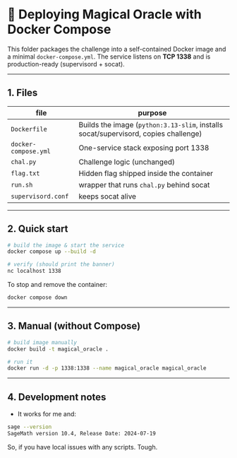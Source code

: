 # 🐳 Deploying **Magical Oracle** with Docker Compose

This folder packages the challenge into a self-contained Docker image and a minimal `docker-compose.yml`.  The service listens on **TCP 1338** and is production-ready (supervisord + socat).

---
## 1. Files
| file | purpose |
|------|---------|
| `Dockerfile` | Builds the image (`python:3.13-slim`, installs socat/supervisord, copies challenge) |
| `docker-compose.yml` | One-service stack exposing port 1338 |
| `chal.py` | Challenge logic (unchanged) |
| `flag.txt` | Hidden flag shipped inside the container |
| `run.sh` | wrapper that runs `chal.py` behind socat |
| `supervisord.conf` | keeps socat alive |

---
## 2. Quick start
```bash
# build the image & start the service
docker compose up --build -d

# verify (should print the banner)
nc localhost 1338
```
To stop and remove the container:
```bash
docker compose down
```

---
## 3. Manual (without Compose)
```bash
# build image manually
docker build -t magical_oracle .

# run it
docker run -d -p 1338:1338 --name magical_oracle magical_oracle
```

---
## 4. Development notes
* It works for me and:

```bash
sage --version
SageMath version 10.4, Release Date: 2024-07-19
```
So, if you have local issues with any scripts. Tough.